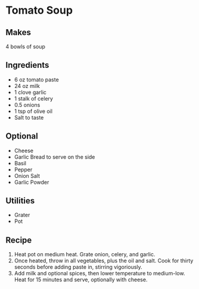 # Tomato Soup

## Makes

4 bowls of soup

## Ingredients

- 6 oz tomato paste
- 24 oz milk
- 1 clove garlic
- 1 stalk of celery
- 0.5 onions
- 1 tsp of olive oil
- Salt to taste

## Optional

- Cheese
- Garlic Bread to serve on the side
- Basil
- Pepper
- Onion Salt
- Garlic Powder

## Utilities

- Grater
- Pot

## Recipe

1. Heat pot on medium heat. Grate onion, celery, and garlic.
2. Once heated, throw in all vegetables, plus the oil and salt. Cook for thirty
   seconds before adding paste in, stirring vigoriously.
3. Add milk and optional spices, then lower temperature to medium-low. Heat for
   15 minutes and serve, optionally with cheese.


